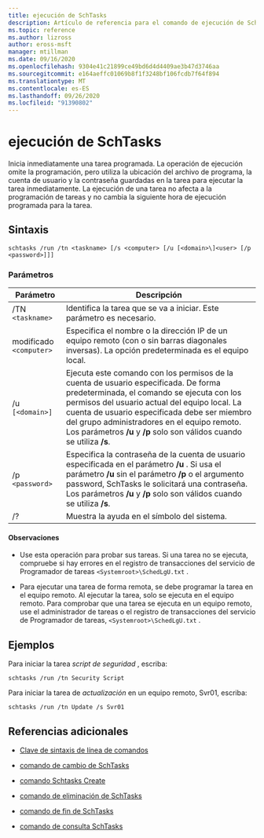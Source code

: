 ```yaml
---
title: ejecución de SchTasks
description: Artículo de referencia para el comando de ejecución de Schtasks, que
ms.topic: reference
ms.author: lizross
author: eross-msft
manager: mtillman
ms.date: 09/16/2020
ms.openlocfilehash: 9304e41c21899ce49bd6d4d4409ae3b47d3746aa
ms.sourcegitcommit: e164aeffc01069b8f1f3248bf106fcdb7f64f894
ms.translationtype: MT
ms.contentlocale: es-ES
ms.lasthandoff: 09/26/2020
ms.locfileid: "91390802"
---
```

# <a name="schtasks-run"></a>ejecución de SchTasks

Inicia inmediatamente una tarea programada. La operación de ejecución omite la programación, pero utiliza la ubicación del archivo de programa, la cuenta de usuario y la contraseña guardadas en la tarea para ejecutar la tarea inmediatamente. La ejecución de una tarea no afecta a la programación de tareas y no cambia la siguiente hora de ejecución programada para la tarea.

## <a name="syntax"></a>Sintaxis

```
schtasks /run /tn <taskname> [/s <computer> [/u [<domain>\]<user> [/p <password>]]]
```

### <a name="parameters"></a>Parámetros

| Parámetro | Descripción |
|--|--|
| /TN `<taskname>` | Identifica la tarea que se va a iniciar. Este parámetro es necesario. |
| modificado `<computer>` | Especifica el nombre o la dirección IP de un equipo remoto (con o sin barras diagonales inversas). La opción predeterminada es el equipo local. |
| /u `[<domain>]` | Ejecuta este comando con los permisos de la cuenta de usuario especificada. De forma predeterminada, el comando se ejecuta con los permisos del usuario actual del equipo local. La cuenta de usuario especificada debe ser miembro del grupo administradores en el equipo remoto. Los parámetros **/u** y **/p** solo son válidos cuando se utiliza **/s**. |
| /p `<password>` | Especifica la contraseña de la cuenta de usuario especificada en el parámetro **/u** . Si usa el parámetro **/u** sin el parámetro **/p** o el argumento password, SchTasks le solicitará una contraseña. Los parámetros **/u** y **/p** solo son válidos cuando se utiliza **/s**. |
| /? | Muestra la ayuda en el símbolo del sistema. |

#### <a name="remarks"></a>Observaciones

- Use esta operación para probar sus tareas. Si una tarea no se ejecuta, compruebe si hay errores en el registro de transacciones del servicio de Programador de tareas `<Systemroot>\SchedLgU.txt` .

- Para ejecutar una tarea de forma remota, se debe programar la tarea en el equipo remoto. Al ejecutar la tarea, solo se ejecuta en el equipo remoto. Para comprobar que una tarea se ejecuta en un equipo remoto, use el administrador de tareas o el registro de transacciones del servicio de Programador de tareas, `<Systemroot>\SchedLgU.txt` .

## <a name="examples"></a>Ejemplos

Para iniciar la tarea *script de seguridad* , escriba:

```
schtasks /run /tn Security Script
```

Para iniciar la tarea de *actualización* en un equipo remoto, Svr01, escriba:

```
schtasks /run /tn Update /s Svr01
```

## <a name="additional-references"></a>Referencias adicionales

- [Clave de sintaxis de línea de comandos](command-line-syntax-key.md)

- [comando de cambio de SchTasks](schtasks-change.md)

- [comando Schtasks Create](schtasks-create.md)

- [comando de eliminación de SchTasks](schtasks-delete.md)

- [comando de fin de SchTasks](schtasks-end.md)

- [comando de consulta SchTasks](schtasks-query.md)